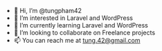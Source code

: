 - 👋 Hi, I’m @tungpham42
- 👀 I’m interested in Laravel and WordPress
- 🌱 I’m currently learning Laravel and WordPress
- 💞️ I’m looking to collaborate on Freelance projects
- 📫 You can reach me at tung.42@gmail.com

<!---
tungpham42/tungpham42 is a ✨ special ✨ repository because its `README.md` (this file) appears on your GitHub profile.
You can click the Preview link to take a look at your changes.
--->
